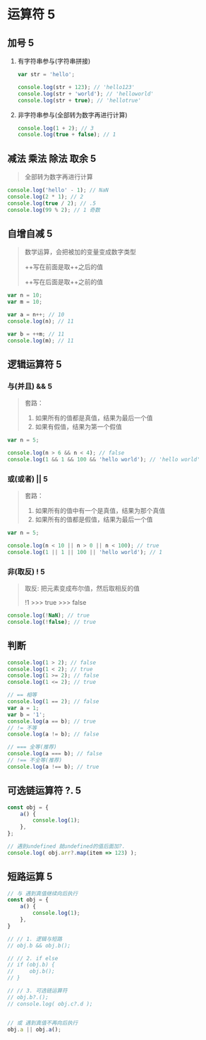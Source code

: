 # 运算符 5

## 加号 5

1. 有字符串参与(字符串拼接)

   ```js
   var str = 'hello';
   
   console.log(str + 123); // 'hello123'
   console.log(str + 'world'); // 'helloworld'
   console.log(str + true); // 'hellotrue'
   ```

2. 非字符串参与(全部转为数字再进行计算)

   ```js
   console.log(1 + 2); // 3
   console.log(true + false); // 1
   ```

## 减法 乘法 除法 取余 5

> 全部转为数字再进行计算

```js
console.log('hello' - 1); // NaN
console.log(2 * 1); // 2
console.log(true / 2); // .5
console.log(99 % 2); // 1 奇数
```

## 自增自减 5

> 数学运算，会把被加的变量变成数字类型
>
> ++写在前面是取++之后的值
>
> ++写在后面是取++之前的值

```js
var n = 10;
var m = 10;

var a = n++; // 10 
console.log(n); // 11

var b = ++m; // 11
console.log(m); // 11
```

## 逻辑运算符 5

### 与(并且) && 5

> 套路： 
>
> 1. 如果所有的值都是真值，结果为最后一个值
> 2. 如果有假值，结果为第一个假值

```js
var n = 5;

console.log(n > 6 && n < 4); // false
console.log(1 && 1 && 100 && 'hello world'); // 'hello world'
```

### 或(或者) || 5

> 套路：
>
> 1. 如果所有的值中有一个是真值，结果为那个真值
> 2. 如果所有的值都是假值，结果为最后一个值

```js
var n = 5;

console.log(n < 10 || n > 0 || n < 100); // true
console.log(1 || 1 || 100 || 'hello world'); // 1
```

### 非(取反) ! 5

> 取反: 把元素变成布尔值，然后取相反的值
>
> !1 >>> true >>> false

```js
console.log(!NaN); // true
console.log(!false); // true
```

## 判断

```js
console.log(1 > 2); // false
console.log(1 < 2); // true
console.log(1 >= 2); // false
console.log(1 <= 2); // true

// == 相等
console.log(1 == 2); // false
var a = 1;
var b = '1';
console.log(a == b); // true
// != 不等
console.log(a != b); // false

// === 全等(推荐)
console.log(a === b); // false
// !== 不全等(推荐)
console.log(a !== b); // true
```

## 可选链运算符 ?. 5

```js
const obj = {
    a() {
        console.log(1);
    },
};

// 遇到undefined 就undefined的值后面加?.
console.log( obj.arr?.map(item => 123) );
```

## 短路运算 5

```js
// 与 遇到真值继续向后执行
const obj = {
    a() {
        console.log(1);
    },
}

// // 1. 逻辑与短路
// obj.b && obj.b();

// // 2. if else
// if (obj.b) {
//     obj.b();
// }

// // 3. 可选链运算符
// obj.b?.();
// console.log( obj.c?.d );


// 或 遇到真值不再向后执行
obj.a || obj.a();

```



